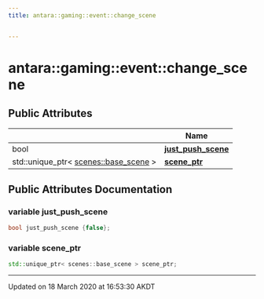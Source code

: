 ```yaml
---
title: antara::gaming::event::change_scene


---
```


# antara::gaming::event::change_scene

















## Public Attributes

|                | Name           |
| -------------- | -------------- |
| bool | **[just_push_scene](Classes/structantara_1_1gaming_1_1event_1_1change__scene.md#variable-just_push_scene)**  |
| std::unique_ptr< [scenes::base_scene](Classes/classantara_1_1gaming_1_1scenes_1_1base__scene.md) > | **[scene_ptr](Classes/structantara_1_1gaming_1_1event_1_1change__scene.md#variable-scene_ptr)**  |












## Public Attributes Documentation

### variable just_push_scene

```cpp
bool just_push_scene {false};
```




























### variable scene_ptr

```cpp
std::unique_ptr< scenes::base_scene > scene_ptr;
```
































-------------------------------

Updated on 18 March 2020 at 16:53:30 AKDT